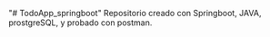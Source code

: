 "# TodoApp_springboot" 
Repositorio creado con Springboot, JAVA, prostgreSQL, y probado con postman.

